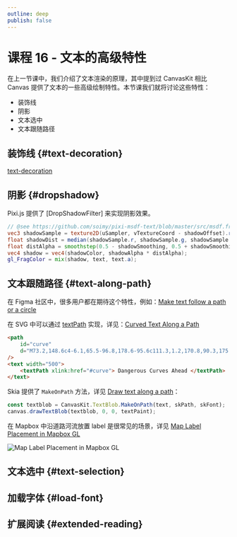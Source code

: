 ```yaml
---
outline: deep
publish: false
---
```


# 课程 16 - 文本的高级特性

在上一节课中，我们介绍了文本渲染的原理，其中提到过 CanvasKit 相比 Canvas 提供了文本的一些高级绘制特性。本节课我们就将讨论这些特性：

-   装饰线
-   阴影
-   文本选中
-   文本跟随路径

## 装饰线 {#text-decoration}

[text-decoration]

## 阴影 {#dropshadow}

[text-decoration]: https://developer.mozilla.org/en-US/docs/Web/CSS/text-decoration

Pixi.js 提供了 [DropShadowFilter] 来实现阴影效果。

```glsl
// @see https://github.com/soimy/pixi-msdf-text/blob/master/src/msdf.frag#L49
vec3 shadowSample = texture2D(uSampler, vTextureCoord - shadowOffset).rgb;
float shadowDist = median(shadowSample.r, shadowSample.g, shadowSample.b);
float distAlpha = smoothstep(0.5 - shadowSmoothing, 0.5 + shadowSmoothing, shadowDist);
vec4 shadow = vec4(shadowColor, shadowAlpha * distAlpha);
gl_FragColor = mix(shadow, text, text.a);
```

## 文本跟随路径 {#text-along-path}

在 Figma 社区中，很多用户都在期待这个特性，例如：[Make text follow a path or a circle]

在 SVG 中可以通过 [textPath] 实现，详见：[Curved Text Along a Path]

```html
<path
    id="curve"
    d="M73.2,148.6c4-6.1,65.5-96.8,178.6-95.6c111.3,1.2,170.8,90.3,175.1,97"
/>
<text width="500">
    <textPath xlink:href="#curve"> Dangerous Curves Ahead </textPath>
</text>
```

Skia 提供了 `MakeOnPath` 方法，详见 [Draw text along a path]：

```ts
const textblob = CanvasKit.TextBlob.MakeOnPath(text, skPath, skFont);
canvas.drawTextBlob(textblob, 0, 0, textPaint);
```

在 Mapbox 中沿道路河流放置 label 是很常见的场景，详见 [Map Label Placement in Mapbox GL]

![Map Label Placement in Mapbox GL](https://miro.medium.com/v2/resize:fit:480/format:webp/0*qVAASwC-tjIXnjax.gif)

## 文本选中 {#text-selection}

## 加载字体 {#load-font}

## 扩展阅读 {#extended-reading}

[Make text follow a path or a circle]: https://forum.figma.com/t/make-text-follow-a-path-or-a-circle/23476/34
[Curved Text Along a Path]: https://css-tricks.com/snippets/svg/curved-text-along-path/
[Draw text along a path]: https://fiddle.skia.org/c/@Canvas_drawTextRSXform
[textPath]: https://developer.mozilla.org/en-US/docs/Web/SVG/Element/textPath
[Map Label Placement in Mapbox GL]: https://blog.mapbox.com/map-label-placement-in-mapbox-gl-c6f843a7caaa
